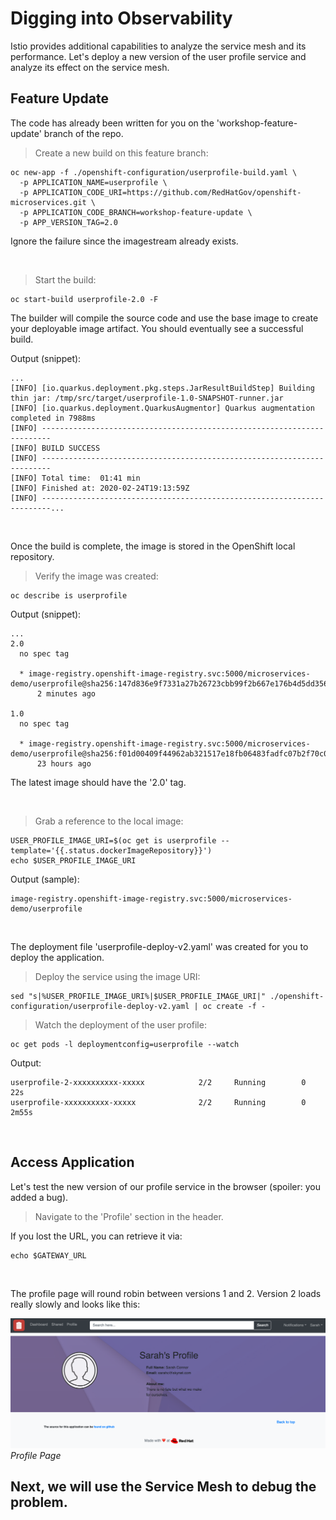 # Digging into Observability 

Istio provides additional capabilities to analyze the service mesh and its performance.  Let's deploy a new version of the user profile service and analyze its effect on the service mesh.

## Feature Update

The code has already been written for you on the 'workshop-feature-update' branch of the repo.

<blockquote>
<i class="fa fa-terminal"></i>
Create a new build on this feature branch:
</blockquote>

```execute
oc new-app -f ./openshift-configuration/userprofile-build.yaml \
  -p APPLICATION_NAME=userprofile \
  -p APPLICATION_CODE_URI=https://github.com/RedHatGov/openshift-microservices.git \
  -p APPLICATION_CODE_BRANCH=workshop-feature-update \
  -p APP_VERSION_TAG=2.0
```

<p><i class="fa fa-info-circle"></i> Ignore the failure since the imagestream already exists.</p>

<br>

<blockquote>
<i class="fa fa-terminal"></i>
Start the build:
</blockquote>

```execute
oc start-build userprofile-2.0 -F
```

The builder will compile the source code and use the base image to create your deployable image artifact.  You should eventually see a successful build.

Output (snippet):
```
...
[INFO] [io.quarkus.deployment.pkg.steps.JarResultBuildStep] Building thin jar: /tmp/src/target/userprofile-1.0-SNAPSHOT-runner.jar
[INFO] [io.quarkus.deployment.QuarkusAugmentor] Quarkus augmentation completed in 7988ms
[INFO] ------------------------------------------------------------------------
[INFO] BUILD SUCCESS
[INFO] ------------------------------------------------------------------------
[INFO] Total time:  01:41 min
[INFO] Finished at: 2020-02-24T19:13:59Z
[INFO] ------------------------------------------------------------------------...
```

<br>

Once the build is complete, the image is stored in the OpenShift local repository.

<blockquote>
<i class="fa fa-terminal"></i>
Verify the image was created:
</blockquote>

```execute
oc describe is userprofile
```

Output (snippet):
```
...
2.0
  no spec tag

  * image-registry.openshift-image-registry.svc:5000/microservices-demo/userprofile@sha256:147d836e9f7331a27b26723cbb99f2b667e176b4d5dd356fea947c7ca4fc24a6
      2 minutes ago

1.0
  no spec tag

  * image-registry.openshift-image-registry.svc:5000/microservices-demo/userprofile@sha256:f01d00409f44962ab321517e18fb06483fadfc07b2f70c088f567acf20dc65eb
      23 hours ago
```

<p><i class="fa fa-info-circle"></i> The latest image should have the '2.0' tag.</p>

<br>

<blockquote>
<i class="fa fa-terminal"></i>
Grab a reference to the local image:
</blockquote>

```execute
USER_PROFILE_IMAGE_URI=$(oc get is userprofile --template='{{.status.dockerImageRepository}}')
echo $USER_PROFILE_IMAGE_URI
```

Output (sample):
```
image-registry.openshift-image-registry.svc:5000/microservices-demo/userprofile
```

<br>

The deployment file 'userprofile-deploy-v2.yaml' was created for you to deploy the application.

<blockquote>
<i class="fa fa-terminal"></i>
Deploy the service using the image URI:
</blockquote>

```execute
sed "s|%USER_PROFILE_IMAGE_URI%|$USER_PROFILE_IMAGE_URI|" ./openshift-configuration/userprofile-deploy-v2.yaml | oc create -f -
```

<blockquote>
<i class="fa fa-terminal"></i>
Watch the deployment of the user profile:
</blockquote>

```execute
oc get pods -l deploymentconfig=userprofile --watch
```

Output:
```
userprofile-2-xxxxxxxxxx-xxxxx            2/2     Running        0          22s
userprofile-xxxxxxxxxx-xxxxx              2/2     Running        0          2m55s
```

<br>

## Access Application

Let's test the new version of our profile service in the browser (spoiler: you added a bug).

<blockquote>
<i class="fa fa-desktop"></i>
Navigate to the 'Profile' section in the header.  
</blockquote>

<p><i class="fa fa-info-circle"></i> If you lost the URL, you can retrieve it via:</p>

```execute
echo $GATEWAY_URL
```

<br>

The profile page will round robin between versions 1 and 2.  Version 2 loads really slowly and looks like this:

<img src="images/app-profilepage-v2.png" width="1024"><br/>
 *Profile Page*


## Next, we will use the Service Mesh to debug the problem.

<br>
